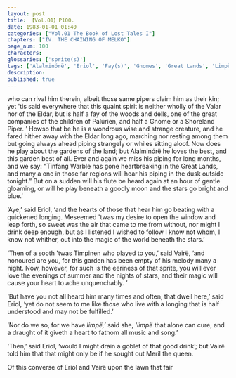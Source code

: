 ```yaml
---
layout: post
title: 【Vol.01】P100.
date: 1983-01-01 01:40
categories: ["Vol.01 The Book of Lost Tales I"]
chapters: ["IV. THE CHAINING OF MELKO"]
page_num: 100
characters: 
glossaries: ['sprite(s)']
tags: ['Alalminórë', 'Eriol', 'Fay(s)', 'Gnomes', 'Great Lands', 'Limpë', 'Littleheart', 'Manwë', 'Meril-i-Turinqi', 'Palúrien', 'children of Palúrien', 'Shoreland Pipers', 'Solosimpi', 'Timpinen', 'Tinfang Warble']
description: 
published: true
---
```


<p style="text-indent: 0;">
who can rival him therein, albeit those same pipers claim him as their kin; yet 'tis said everywhere that this quaint spirit is neither wholly of the Valar nor of the Eldar, but is half a fay of the woods and dells, one of the great companies of the children of Palúrien, and half a Gnome or a Shoreland Piper. ’ Howso that be he is a wondrous wise and strange creature, and he fared hither away with the Eldar long ago, marching nor resting among them but going always ahead piping strangely or whiles sitting aloof. Now does he play about the gardens of the land; but Alalminórë he loves the best, and this garden best of all. Ever and again we miss his piping for long months, and we say: “Tinfang Warble has gone heartbreaking in the Great Lands, and many a one in those far regions will hear his piping in the dusk outside tonight.” But on a sudden will his flute be heard again at an hour of gentle gloaming, or will he play beneath a goodly moon and the stars go bright and blue.’
</p>

‘Aye,’ said Eriol, ‘and the hearts of those that hear him go beating with a quickened longing. Meseemed 'twas my desire to open the window and leap forth, so sweet was the air that came to me from without, nor might I drink deep enough, but as I listened I wished to follow I know not whom, I know not whither, out into the magic of the world beneath the stars.’

‘Then of a sooth 'twas Timpinen who played to you,’ said Vairë, ‘and honoured are you, for this garden has been empty of his melody many a night. Now, however, for such is the eeriness of that sprite, you will ever love the evenings of summer and the nights of stars, and their magic will cause your heart to ache unquenchably. ’

‘But have you not all heard him many times and often, that dwell here,’ said Eriol, ‘yet do not seem to me like those who live with a longing that is half understood and may not be fulfilled.’

‘Nor do we so, for we have <I>limpë,’</I> said she, <I>‘limpë</I> that alone can cure, and a draught of it giveth a heart to fathom all music and song.’

‘Then,’ said Eriol, ‘would I might drain a goblet of that good drink’; but Vairë told him that that might only be if he sought out Meril the queen.

Of this converse of Eriol and Vairë upon the lawn that fair

